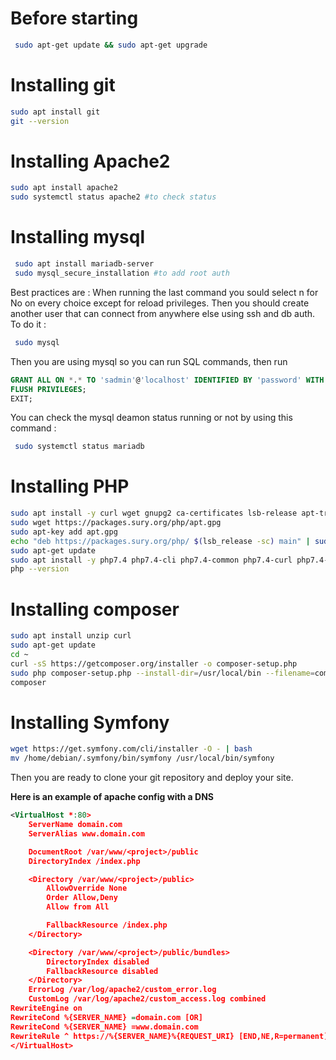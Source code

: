 
# Before starting
```sh
 sudo apt-get update && sudo apt-get upgrade
```
# Installing git
 ```sh
 sudo apt install git
 git --version
```
# Installing Apache2
 ```sh
 sudo apt install apache2
 sudo systemctl status apache2 #to check status
```
# Installing mysql
```bash
 sudo apt install mariadb-server
 sudo mysql_secure_installation #to add root auth
```
Best practices are : When running the last command you sould select n for No on every choice except for reload privileges.
Then you should create another user that can connect from anywhere else using ssh and db auth. To do it :
```sh
 sudo mysql
```
Then you are using mysql so you can run SQL commands, then run 
```sql
GRANT ALL ON *.* TO 'sadmin'@'localhost' IDENTIFIED BY 'password' WITH GRANT OPTION;
FLUSH PRIVILEGES;
EXIT; 
```
You can check the mysql deamon status running or not by using this command :
```sh
 sudo systemctl status mariadb
```
 # Installing PHP
 ```sh
 sudo apt install -y curl wget gnupg2 ca-certificates lsb-release apt-transport-https
 sudo wget https://packages.sury.org/php/apt.gpg
 sudo apt-key add apt.gpg
 echo "deb https://packages.sury.org/php/ $(lsb_release -sc) main" | sudo tee /etc/apt/sources.list.d/php7.list
 sudo apt-get update
 sudo apt install -y php7.4 php7.4-cli php7.4-common php7.4-curl php7.4-xml php7.4-mbstring php7.4-mysql php7.4-gd php7.4-zip
 php --version
```
# Installing composer
 ```sh
 sudo apt install unzip curl
 sudo apt-get update
 cd ~
 curl -sS https://getcomposer.org/installer -o composer-setup.php
 sudo php composer-setup.php --install-dir=/usr/local/bin --filename=composer
 composer
 ```

# Installing Symfony
 ```sh
 wget https://get.symfony.com/cli/installer -O - | bash
 mv /home/debian/.symfony/bin/symfony /usr/local/bin/symfony

  ```
  
Then you are ready to clone your git repository and deploy your site.

**Here is an example of apache config with a DNS**
```xml
<VirtualHost *:80>
    ServerName domain.com
    ServerAlias www.domain.com

    DocumentRoot /var/www/<project>/public
    DirectoryIndex /index.php

    <Directory /var/www/<project>/public>
        AllowOverride None
        Order Allow,Deny
        Allow from All

        FallbackResource /index.php
    </Directory>

    <Directory /var/www/<project>/public/bundles>
        DirectoryIndex disabled
        FallbackResource disabled
    </Directory>
    ErrorLog /var/log/apache2/custom_error.log
    CustomLog /var/log/apache2/custom_access.log combined
RewriteEngine on
RewriteCond %{SERVER_NAME} =domain.com [OR]
RewriteCond %{SERVER_NAME} =www.domain.com
RewriteRule ^ https://%{SERVER_NAME}%{REQUEST_URI} [END,NE,R=permanent]
</VirtualHost>
```

